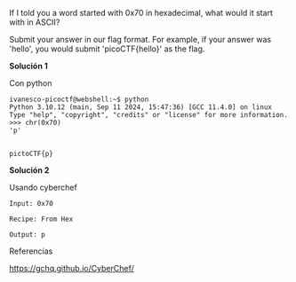 
If I told you a word started with 0x70 in hexadecimal, what would it start with in ASCII?

Submit your answer in our flag format. For example, if your answer was 'hello', you would submit 'picoCTF{hello}' as the flag.


**Solución 1**

Con python


```
ivanesco-picoctf@webshell:~$ python
Python 3.10.12 (main, Sep 11 2024, 15:47:36) [GCC 11.4.0] on linux
Type "help", "copyright", "credits" or "license" for more information.
>>> chr(0x70)
'p'


pictoCTF{p}

```


**Solución 2**


Usando cyberchef

```
Input: 0x70

Recipe: From Hex

Output: p

```



Referencias

https://gchq.github.io/CyberChef/